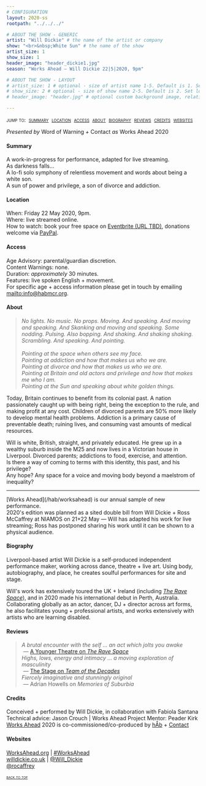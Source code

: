 ```yaml
---
# CONFIGURATION
layout: 2020-ss
rootpath: "../../../"

# ABOUT THE SHOW - GENERIC
artist: "Will Dickie" # the name of the artist or company
show: "<br>&nbsp;White Sun" # the name of the show
artist_size: 1
show_size: 1
header_image: "header_dickie1.jpg"    
season: "Works Ahead — Will Dickie 22|5|2020, 9pm"

# ABOUT THE SHOW - LAYOUT
# artist_size: 1 # optional - size of artist name 1-5. Default is 1. Set longer names to lower values
# show_size: 2 # optional - size of show name 2-5. Default is 2. Set longer names to lower values
# header_image: "header.jpg" # optional custom background image, relative to current page

---
```

<span style='font-variant: small-caps'>jump to:&nbsp;&nbsp;[summary](/current/2020-worksahead/#summary)&nbsp;&nbsp;[location](/current/2020-worksahead/#location)&nbsp;&nbsp;[access](/current/2020-worksahead/#access)&nbsp;&nbsp;[about](/current/2020-worksahead/#about)&nbsp;&nbsp;[biography](/current/2020-worksahead/#biography)&nbsp;&nbsp;[reviews](/current/2020-worksahead/#reviews)&nbsp;&nbsp;[credits](/current/2020-worksahead/#credits)&nbsp;&nbsp;[websites](/current/2020-worksahead/#websites)</span>        
        
*Presented by* Word of Warning *+* Contact *as* Works Ahead 2020        
         
#### Summary       
A work-in-progress for performance, adapted for live streaming.<br>As darkness falls…<br>A lo-fi solo symphony of relentless movement and words about being a white son.<br>A sun of power and privilege, a son of divorce and addiction.        
        
#### Location           
When: Friday 22 May 2020, 9pm.        
Where: live streamed online.         
How to watch: book your free space on <a href="http://URL" target="_blank">Eventbrite (URL TBD)</a>, donations welcome via <a href="http://www.paypal.com/cgi-bin/webscr?cmd=_s-xclick&hosted_button_id=LC9G9CWHVDQ8E" target="_blank">PayPal</a>.        
           
#### Access         
Age Advisory: parental/guardian discretion.<br>Content Warnings: none.<br>Duration: *approximately* 30 minutes.<br>Features: live spoken English + movement.<br>For specific age + access information please get in touch by emailing <mailto:info@habmcr.org>.         
          
#### About         
>*No lights. No music. No props. Moving. And speaking. And moving and speaking. And Skanking and moving and speaking. Some nodding. Pulsing. Also bopping. And shaking. And shaking shaking. Scrambling. And speaking. And pointing.<br><br>Pointing at the space when others see my face.<br>Pointing at addiction and how that makes us who we are.<br>Pointing at divorce and how that makes us who we are.<br>Pointing at Britain and old actors and privilege and how that makes me who I am.<br>Pointing at the Sun and speaking about white golden things.*        
        
Today, Britain continues to benefit from its colonial past. A nation passionately caught up with being right, being the exception to the rule, and making profit at any cost. Children of divorced parents are 50% more likely to develop mental health problems. Addiction is a primary cause of preventable death; ruining lives, and consuming vast amounts of medical resources.           
         
Will is white, British, straight, and privately educated. He grew up in a wealthy suburb inside the M25 and now lives in a Victorian house in Liverpool. Divorced parents; addictions to food, exercise, and attention.<br>Is there a way of coming to terms with this identity, this past, and his privilege?<br>Any hope? Any space for a voice and moving body beyond a maelstrom of inequality?         
<hr>
[Works Ahead](/hab/worksahead) is our annual sample of new performance.<br>2020's edition was planned as a sited double bill from Will Dickie + Ross McCaffrey at NIAMOS on 21+22 May — Will has adapted his work for live streaming; Ross has postponed sharing his work until it can be shown to a physical audience.         
        
#### Biography        
Liverpool-based artist Will Dickie is a self-produced independent performance maker, working across dance, theatre + live art. Using body, autobiography, and place, he creates soulful performances for site and stage.            
        
Will's work has extensively toured the UK + Ireland (including [*The Rave Space*](/archive/2019-springsummer/dickie)), and in 2020 made his international debut in Perth, Australia. Collaborating globally as an actor, dancer, DJ + director across art forms, he also facilitates young + professional artists, and works extensively with artists who are learning disabled.           
        
#### Reviews        
>*A brutal encounter with the self … an act which jolts you awake*<br>&nbsp;— <a href="http://www.ayoungertheatre.com/review-the-rave-space-camden-peoples-theatre" target="_blank">A Younger Theatre on *The Rave Space*</a><br>*Highs, lows, energy and intimacy … a moving exploration of masculinity*<br>&nbsp;— <a href="http://www.thestage.co.uk/reviews/latitude-festival-2014" target="_blank">The Stage on *Team of the Decades*</a><br>*Fiercely imaginative and stunningly original*<br>&nbsp;— Adrian Howells on *Memories of Suburbia*         
        
#### Credits          
Conceived + performed by Will Dickie, in collaboration with Fabiola Santana<br>Technical advice: Jason Crouch | Works Ahead Project Mentor: Peader Kirk<br>[Works Ahead](/hab/worksahead) 2020 is co-commissioned/co-produced by [hÅb](/hab) + <a href="http://contactmcr.com" target="_blank">Contact</a>        
        
#### Websites         
<a href="http://worksahead.org" target="_blank">WorksAhead.org</a> | <a href="http://twitter.com/hashtag/WorksAhead" target="_blank">#WorksAhead</a><br><a href="http://willdickie.co.uk" target="_blank">willdickie.co.uk</a> | <a href="http://twitter.com/Will_Dickie" target="_blank">@Will_Dickie</a><br><a href="http://twitter.com/rocaffrey" target="_blank">@rocaffrey</a>
       
<small><span style='font-variant: small-caps'>[back to top](/current/2020-worksahead)</span></small>
